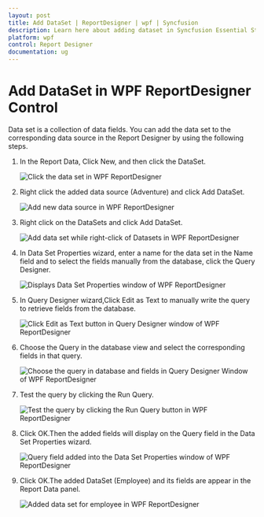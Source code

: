 ```yaml
---
layout: post
title: Add DataSet | ReportDesigner | wpf | Syncfusion
description: Learn here about adding dataset in Syncfusion Essential Studio WPF ReportDesigner control, its elements and more.
platform: wpf
control: Report Designer
documentation: ug
---
```


# Add DataSet in WPF ReportDesigner Control

Data set is a collection of data fields. You can add the data set to the corresponding data source in the Report Designer by using the following steps. 

1. In the Report Data, Click New, and then click the DataSet.

   ![Click the data set in WPF ReportDesigner](Add-DataSet_images/Add-DataSet_img1.png)

2. Right click the added data source (Adventure) and click Add DataSet.

   ![Add new data source in WPF ReportDesigner](Add-DataSet_images/Add-DataSet_img2.png)

3. Right click on the DataSets and click Add DataSet.

   ![Add data set while right-click of Datasets in WPF ReportDesigner](Add-DataSet_images/Add-DataSet_img3.png)

4. In Data Set Properties wizard, enter a name for the data set in the Name field and to select the fields manually from the database, click the Query Designer.

   ![Displays Data Set Properties window of WPF ReportDesigner](Add-DataSet_images/Add-DataSet_img4.png)

5. In Query Designer wizard,Click Edit as Text to manually write the query to retrieve fields from the database.

   ![Click Edit as Text button in Query Designer window of WPF ReportDesigner](Add-DataSet_images/Add-DataSet_img5.png)

6. Choose the Query in the database view and select the corresponding fields in that query.

   ![Choose the query in database and fields in Query Designer Window of WPF ReportDesigner](Add-DataSet_images/Add-DataSet_img6.png)

7. Test the query by clicking the Run Query.

   ![Test the query by clicking the Run Query button in WPF ReportDesigner](Add-DataSet_images/Add-DataSet_img7.png)

8. Click OK.Then the added fields will display on the Query field in the Data Set Properties wizard.

   ![Query field added into the Data Set Properties window of WPF ReportDesigner](Add-DataSet_images/Add-DataSet_img8.png)

9. Click OK.The added DataSet (Employee) and its fields are appear in the Report Data panel. 

   ![Added data set for employee in WPF ReportDesigner](Add-DataSet_images/Add-DataSet_img9.png)


